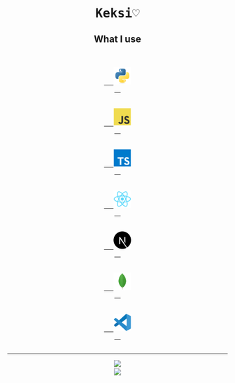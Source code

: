 <h1 align="center"><pre>Keksi♡</pre></h1>

<h2 align="center">What I use</h2>

<div align="center">
 <code>
  <a href="https://www.python.org/" target="_blank">
   <img src="https://raw.githubusercontent.com/devicons/devicon/master/icons/python/python-original.svg" height="40" alt="Python">
  </a>
 </code>
 <code>
  <a href="https://www.w3schools.com/js/default.asp" target="_blank">
   <img src="https://raw.githubusercontent.com/devicons/devicon/master/icons/javascript/javascript-original.svg" height="40" alt="JavaScript">
  </a>
 </code>
 <code>
  <a href="https://www.typescriptlang.org/" target="_blank">
   <img src="https://raw.githubusercontent.com/devicons/devicon/master/icons/typescript/typescript-original.svg" height="40" alt="TypeScript">
  </a>
 </code>
 <code>
  <a href="https://reactjs.org/" target="_blank">
   <img src="https://raw.githubusercontent.com/devicons/devicon/3cc47643ba2a2a87819fdd312552b0e79743ce98/icons/react/react-original.svg" height="40" alt="React">
  </a>
 </code>
 <code>
  <a href="https://nextjs.org/" target="_blank">
   <img src="https://raw.githubusercontent.com/devicons/devicon/3cc47643ba2a2a87819fdd312552b0e79743ce98/icons/nextjs/nextjs-original.svg" height="40" alt="Next.js">
  </a>
 </code>
 <code>
  <a href="https://www.mongodb.com/" target="_blank">
   <img src="https://raw.githubusercontent.com/devicons/devicon/3cc47643ba2a2a87819fdd312552b0e79743ce98/icons/mongodb/mongodb-original.svg" height="40" alt="MongoDB">
  </a>
 </code>
 <code>
  <a href="https://code.visualstudio.com/" target="_blank">
   <img src="https://raw.githubusercontent.com/devicons/devicon/3cc47643ba2a2a87819fdd312552b0e79743ce98/icons/vscode/vscode-original.svg" height="40" alt="VSCode">
  </a>
 </code>
</div>


<hr>

<div align="center">
 <img width=500; src="https://github-readme-stats.vercel.app/api?username=Keksiqc&show_icons=true&hide=issues&icon_color=C9D1D9&hide_border=false&title_color=C9D1D9&bg_color=0D1117&theme=dark"> <br />
 <img width=500; src="https://github-readme-stats.vercel.app/api/top-langs/?username=Keksiqc&layout=compact&bg_color=0D1117&theme=dark">
</div>

